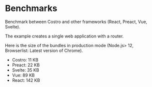 # Benchmarks

Benchmark between Costro and other frameworks (React, Preact, Vue, Svelte).

The example creates a single web application with a router.

Here is the size of the bundles in production mode (Node.js> 12, Browserlist: Latest version of Chrome).

- Costro: 11 KB
- Preact: 22 KB
- Svelte: 35 KB
- Vue: 89 KB
- React: 142 KB
